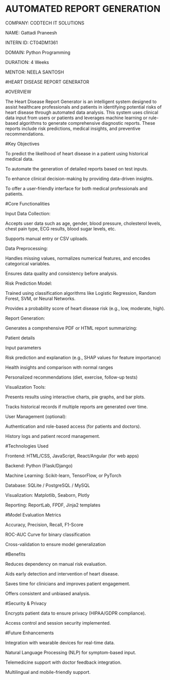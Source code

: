 # AUTOMATED REPORT GENERATION

COMPANY: CODTECH IT SOLUTIONS

NAME: Gattadi Praneesh

INTERN ID: CT04DM1361

DOMAIN: Python Programming

DURATION: 4 Weeks

MENTOR: NEELA SANTOSH

#HEART DISEASE REPORT GENERATOR

#OVERVIEW

The Heart Disease Report Generator is an intelligent system designed to assist healthcare professionals and patients in identifying potential risks of heart disease through automated data analysis. This system uses clinical data input from users or patients and leverages machine learning or rule-based algorithms to generate comprehensive diagnostic reports. These reports include risk predictions, medical insights, and preventive recommendations.

#Key Objectives

To predict the likelihood of heart disease in a patient using historical medical data.

To automate the generation of detailed reports based on test inputs.

To enhance clinical decision-making by providing data-driven insights.

To offer a user-friendly interface for both medical professionals and patients.

#Core Functionalities

Input Data Collection:

Accepts user data such as age, gender, blood pressure, cholesterol levels, chest pain type, ECG results, blood sugar levels, etc.

Supports manual entry or CSV uploads.

Data Preprocessing:

Handles missing values, normalizes numerical features, and encodes categorical variables.

Ensures data quality and consistency before analysis.

Risk Prediction Model:

Trained using classification algorithms like Logistic Regression, Random Forest, SVM, or Neural Networks.

Provides a probability score of heart disease risk (e.g., low, moderate, high).

Report Generation:

Generates a comprehensive PDF or HTML report summarizing:

Patient details

Input parameters

Risk prediction and explanation (e.g., SHAP values for feature importance)

Health insights and comparison with normal ranges

Personalized recommendations (diet, exercise, follow-up tests)

Visualization Tools:

Presents results using interactive charts, pie graphs, and bar plots.

Tracks historical records if multiple reports are generated over time.

User Management (optional):

Authentication and role-based access (for patients and doctors).

History logs and patient record management.

#Technologies Used

Frontend: HTML/CSS, JavaScript, React/Angular (for web apps)

Backend: Python (Flask/Django)

Machine Learning: Scikit-learn, TensorFlow, or PyTorch

Database: SQLite / PostgreSQL / MySQL

Visualization: Matplotlib, Seaborn, Plotly

Reporting: ReportLab, FPDF, Jinja2 templates

#Model Evaluation Metrics

Accuracy, Precision, Recall, F1-Score

ROC-AUC Curve for binary classification

Cross-validation to ensure model generalization

#Benefits

Reduces dependency on manual risk evaluation.

Aids early detection and intervention of heart disease.

Saves time for clinicians and improves patient engagement.

Offers consistent and unbiased analysis.

#Security & Privacy

Encrypts patient data to ensure privacy (HIPAA/GDPR compliance).

Access control and session security implemented.

#Future Enhancements

Integration with wearable devices for real-time data.

Natural Language Processing (NLP) for symptom-based input.

Telemedicine support with doctor feedback integration.

Multilingual and mobile-friendly support.
